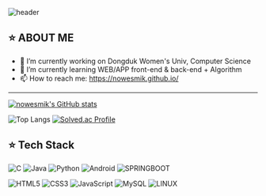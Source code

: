<!-- ### Hi there 👋 -->
![header](https://capsule-render.vercel.app/api?type=waving&color=FFE08C&height=300&section=header&text=nowesmik's%20git&fontSize=90&fontColor=FFFFFF)
<!-- ### I'm nowesmik -->
<!--
**nowesmik/nowesmik** is a ✨ _special_ ✨ repository because its `README.md` (this file) appears on your GitHub profile.

Here are some ideas to get you started:
-->
<h2>⭐ ABOUT ME </h2>

- 🔭 I’m currently working on Dongduk Women's Univ, Computer Science
- 🌱 I’m currently learning WEB/APP front-end & back-end + Algorithm
- 📫 How to reach me: https://nowesmik.github.io/
<!--
- 👯 I’m looking to collaborate on ...
- 🤔 I’m looking for help with ...
- 💬 Ask me about ...
- 📫 How to reach me: ...
- 😄 Pronouns: ...
- ⚡ Fun fact: ...
-->
<hr>

<!-- [![Solved.ac Profile](http://mazassumnida.wtf/api/v2/generate_badge?boj=eswj1102)](https://solved.ac/eswj1102/) 
 -->
 

[![nowesmik's GitHub stats](https://github-readme-stats.vercel.app/api?username=nowesmik)](https://github.com/nowesmik/github-readme-stats)

![Top Langs](https://github-readme-stats.vercel.app/api/top-langs/?username=nowesmik&layout=compact)
[![Solved.ac Profile](http://mazassumnida.wtf/api/v2/generate_badge?boj=eswj1102)](https://solved.ac/eswj1102/) 
<!-- [![nowesmik's GitHub stats](https://github-readme-stats.vercel.app/api?username=nowesmik)](https://github.com/nowesmik/github-readme-stats) -->
<!-- 
[![Hits](https://hits.seeyoufarm.com/api/count/incr/badge.svg?url=https%3A%2F%2Fgithub.com%2Fnowesmik%2Fhit-counter&count_bg=%23DE9393&title_bg=%23F4D1D1&icon=iconify.svg&icon_color=%23F4F1F1&title=hits&edge_flat=false)](https://hits.seeyoufarm.com)
 -->

<h2>⭐ Tech Stack </h2>

![C](https://img.shields.io/badge/c-%2300599C.svg?style=for-the-badge&logo=c&logoColor=white)
![Java](https://img.shields.io/badge/java-%23ED8B00.svg?style=for-the-badge&logo=java&logoColor=white)
![Python](https://img.shields.io/badge/python-3670A0?style=for-the-badge&logo=python&logoColor=ffdd54)
![Android](https://img.shields.io/badge/android-3DDC84?style=for-the-badge&logo=Android&logoColor=white)
![SPRINGBOOT](https://img.shields.io/badge/SpringBoot-6DB33F?style=for-the-badge&logo=Springboot&logoColor=white)

![HTML5](https://img.shields.io/badge/html5-%23E34F26.svg?style=for-the-badge&logo=html5&logoColor=white)
![CSS3](https://img.shields.io/badge/css3-%231572B6.svg?style=for-the-badge&logo=css3&logoColor=white)
![JavaScript](https://img.shields.io/badge/javascript-F7DF1E.svg?style=for-the-badge&logo=javascript&logoColor=white)
![MySQL](https://img.shields.io/badge/mysql-4479A1?style=for-the-badge&logo=mysql&logoColor=white)
![LINUX](https://img.shields.io/badge/Linux-9999FF?style=for-the-badge&logo=Linux&logoColor=white)


